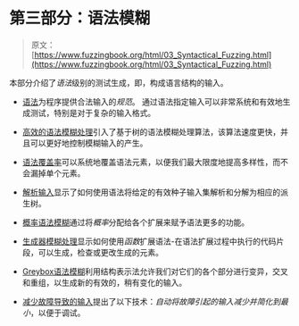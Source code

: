 # 第三部分：语法模糊

> 原文： [https://www.fuzzingbook.org/html/03_Syntactical_Fuzzing.html](https://www.fuzzingbook.org/html/03_Syntactical_Fuzzing.html)

本部分介绍了*语法*级别的测试生成，即，构成语言结构的输入。

*   [语法](Grammars.html)为程序提供合法输入的*规范*。 通过语法指定输入可以非常系统和有效地生成测试，特别是对于复杂的输入格式。

*   [高效的语法模糊处理](GrammarFuzzer.html)引入了基于树的语法模糊处理算法，该算法速度更快，并且可以更好地控制模糊输入的产生。

*   [语法覆盖率](GrammarCoverageFuzzer.html)可以系统地覆盖语法元素，以便我们最大限度地提高多样性，而不会漏掉单个元素。

*   [解析输入](Parser.html)显示了如何使用语法将给定的有效种子输入集解析和分解为相应的派生树。

*   [概率语法模糊](ProbabilisticGrammarFuzzer.html)通过将*概率*分配给各个扩展来赋予语法更多的功能。

*   [生成器模糊处理](GeneratorGrammarFuzzer.html)显示如何使用*函数*扩展语法-在语法扩展过程中执行的代码片段，可以生成，检查或更改生成的元素。

*   [Greybox语法模糊](GreyboxGrammarFuzzer.html)利用结构表示法允许我们对它们的各个部分进行变异，交叉和重组，以生成新的有效的，稍有变化的输入。

*   [减少故障导致的输入](Reducer.html)提出了以下技术：*自动将故障引起的输入减少并简化到最小*，以便于调试。